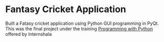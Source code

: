 # Fantasy Cricket Application
Built a Fatasy cricket application using Python GUI programming in PyQt. This was the final project under the training <a href= "https://trainings.internshala.com/python-training?utm_source=internshala-menu-dropdown"> Programming with Python </a>offered by Internshala 
